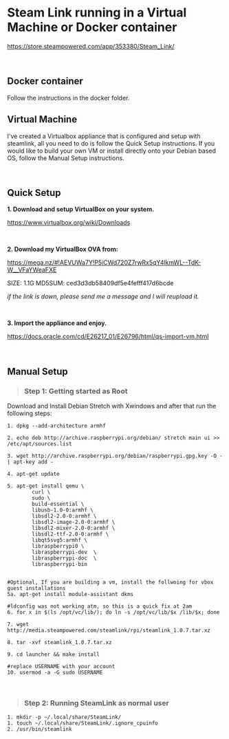 # Steam Link running in a Virtual Machine or Docker container


https://store.steampowered.com/app/353380/Steam_Link/

<br>

## Docker container

Follow the instructions in the docker folder.


## Virtual Machine

I've created a Virtualbox appliance that is configured and setup with steamlink, all you need to do is follow the Quick Setup instructions.  If you would like to build your own VM or install directly onto your Debian based OS, follow the Manual Setup instructions.


<br>

## Quick Setup


**1. Download and setup VirtualBox on your system.**

   https://www.virtualbox.org/wiki/Downloads

<br>
   
   
**2. Download my VirtualBox OVA from:**

  https://mega.nz/#!AEVUWa7Y!P5iCWd720Z7rwRx5qY4lkmWL--TdK-W__VFaYWeaFXE
  
  SIZE: 1.1G
  MD5SUM: ced3d3db58409df5e4fefff417d6bcde
   
   *if the link is down, please send me a message and I will reupload it.*
   
  <br> 
   
   
**3. Import the appliance and enjoy.**

   https://docs.oracle.com/cd/E26217_01/E26796/html/qs-import-vm.html

<br>


## Manual Setup



> ### Step 1: Getting started as Root

Download and Install Debian Stretch with Xwindows and after that run the following steps:

```
1. dpkg --add-architecture armhf 

2. echo deb http://archive.raspberrypi.org/debian/ stretch main ui >> /etc/apt/sources.list

3. wget http://archive.raspberrypi.org/debian/raspberrypi.gpg.key -O - | apt-key add -

4. apt-get update

5. apt-get install qemu \
        curl \
        sudo \
        build-essential \
        libusb-1.0-0:armhf \
        libsdl2-2.0-0:armhf \
        libsdl2-image-2.0-0:armhf \
        libsdl2-mixer-2.0-0:armhf \
        libsdl2-ttf-2.0-0:armhf \
        libqt5svg5:armhf \
        libraspberrypi0 \
        libraspberrypi-dev  \
        libraspberrypi-doc  \
        libraspberrypi-bin


#Optional, If you are building a vm, install the follwoing for vbox guest installations
5a. apt-get install module-assistant dkms 

#ldconfig was not working atm, so this is a quick fix at 2am
6. for x in $(ls /opt/vc/lib/); do ln -s /opt/vc/lib/$x /lib/$x; done 

7. wget http://media.steampowered.com/steamlink/rpi/steamlink_1.0.7.tar.xz

8. tar -xvf steamlink_1.0.7.tar.xz

9. cd launcher && make install

#replace USERNAME with your account
10. usermod -a -G sudo USERNAME
```
<br>

> ### Step 2: Running SteamLink as normal user

```
1. mkdir -p ~/.local/share/SteamLink/
1. touch ~/.local/share/SteamLink/.ignore_cpuinfo
2. /usr/bin/steamlink 
```
